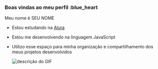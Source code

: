 ### Boas vindas ao meu perfil :blue_heart
Meu nome é SEU NOME
- Estou estudando na [Alura](https://www.alura.com.br/)
- Estou me desenvolvendo na linguagem JavaScript
- Utilizo esse espaço para minha organização e compartilhamento dos meus projetos desenvolvidos

  ![descrição do GIF](https://veja.abril.com.br/wp-content/uploads/2016/05/giphy-3-original.gif?w=500&h=300&crop=1)


